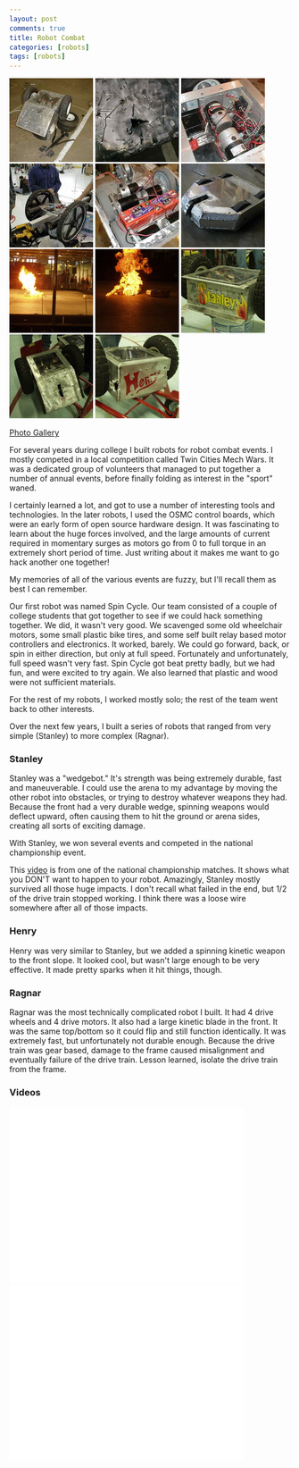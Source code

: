 ```yaml
---
layout: post
comments: true
title: Robot Combat
categories: [robots]
tags: [robots]
---
```

<div class="row">
<a href="/images/robots/p1010009.jpg" class="fancybox" rel="robots"><img src="/images/robots/p1010009_t.jpg" alt=""></a>
<a href="/images/robots/p1010017.jpg" class="fancybox" rel="robots"><img src="/images/robots/p1010017_t.jpg" alt=""></a>
<a href="/images/robots/p10100331.jpg" class="fancybox" rel="robots"><img src="/images/robots/p10100331_t.jpg" alt=""></a>
<a href="/images/robots/p1010033.jpg" class="fancybox" rel="robots"><img src="/images/robots/p1010033_t.jpg" alt=""></a>
<a href="/images/robots/p1010054.jpg" class="fancybox" rel="robots"><img src="/images/robots/p1010054_t.jpg" alt=""></a>
<a href="/images/robots/p1010079.jpg" class="fancybox" rel="robots"><img src="/images/robots/p1010079_t.jpg" alt=""></a>
<a href="/images/robots/p4050196.jpg" class="fancybox" rel="robots"><img src="/images/robots/p4050196_t.jpg" alt=""></a>
<a href="/images/robots/p4050214.jpg" class="fancybox" rel="robots"><img src="/images/robots/p4050214_t.jpg" alt=""></a>
<a href="/images/robots/pa120111.jpg" class="fancybox" rel="robots"><img src="/images/robots/pa120111_t.jpg" alt=""></a>
<a href="/images/robots/pa130248.jpg" class="fancybox" rel="robots"><img src="/images/robots/pa130248_t.jpg" alt=""></a>
<a href="/images/robots/pa130249.jpg" class="fancybox" rel="robots"><img src="/images/robots/pa130249_t.jpg" alt=""></a>
</div>

[Photo Gallery](http://gallery.chuckhays.net/Projects/Robots/TC-Mech-Wars-1/)

For several years during college I built robots for robot combat events. I mostly competed in a local competition called Twin Cities Mech Wars. It was a dedicated group of volunteers that managed to put together a number of annual events, before finally folding as interest in the "sport" waned.

I certainly learned a lot, and got to use a number of interesting tools and technologies. In the later robots, I used the OSMC control boards, which were an early form of open source hardware design. It was fascinating to learn about the huge forces involved, and the large amounts of current required in momentary surges as motors go from 0 to full torque in an extremely short period of time. Just writing about it makes me want to go hack another one together!

My memories of all of the various events are fuzzy, but I'll recall them as best I can remember.

Our first robot was named Spin Cycle. Our team consisted of a couple of college students that got together to see if we could hack something together. We did, it wasn't very good. We scavenged some old wheelchair motors, some small plastic bike tires, and some self built relay based motor controllers and electronics. It worked, barely. We could go forward, back, or spin in either direction, but only at full speed. Fortunately and unfortunately, full speed wasn't very fast. Spin Cycle got beat pretty badly, but we had fun, and were excited to try again. We also learned that plastic and wood were not sufficient materials.

For the rest of my robots, I worked mostly solo; the rest of the team went back to other interests.

Over the next few years, I built a series of robots that ranged from very simple (Stanley) to more complex (Ragnar). 

### Stanley

Stanley was a "wedgebot." It's strength was being extremely durable, fast and maneuverable. I could use the arena to my advantage by moving the other robot into obstacles, or trying to destroy whatever weapons they had. Because the front had a very durable wedge, spinning weapons would deflect upward, often causing them to hit the ground or arena sides, creating all sorts of exciting damage.

With Stanley, we won several events and competed in the national championship event.

This [video](http://youtu.be/Fgm9w1OzEo9?t=1m32s) is from one of the national championship matches. It shows what you DON'T want to happen to your robot. Amazingly, Stanley mostly survived all those huge impacts. I don't recall what failed in the end, but 1/2 of the drive train stopped working. I think there was a loose wire somewhere after all of those impacts.

### Henry

Henry was very similar to Stanley, but we added a spinning kinetic weapon to the front slope. It looked cool, but wasn't large enough to be very effective. It made pretty sparks when it hit things, though.

### Ragnar

Ragnar was the most technically complicated robot I built. It had 4 drive wheels and 4 drive motors. It also had a large kinetic blade in the front. It was the same top/bottom so it could flip and still function identically. It was extremely fast, but unfortunately not durable enough. Because the drive train was gear based, damage to the frame caused misalignment and eventually failure of the drive train. Lesson learned, isolate the drive train from the frame.

### Videos
<iframe width="420" height="315" src="//www.youtube.com/embed/Fgm9w1OzEo8?rel=0" frameborder="0" allowfullscreen></iframe> 
<iframe width="420" height="315" src="//www.youtube.com/embed/vEf_svHbYSw?rel=0" frameborder="0" allowfullscreen></iframe> 
